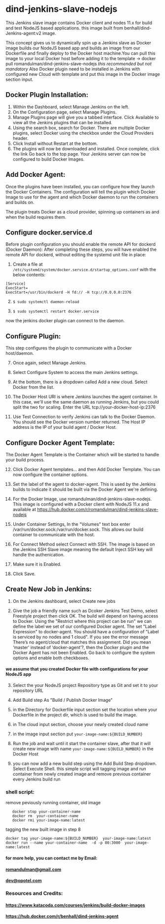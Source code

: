 # dind-jenkins-slave-nodejs

This Jenkins slave image contains Docker client and nodes 11.x for build and test NodeJS based applications.
this image built from benhall/dind-Jenkins-agent:v2 image.

This concept gives us to dynamically spin up a Jenkins slave as Docker image builds our NodeJS based app and builds an image from our Dockerfile and finally deploy to the Docker host machine.You can pull this image to your local Docker host before adding it to the template -> docker pull romandulman/dind-jenkins-slave-nodejs *this recommended but not mandatory*
Also Docker plugin need to be installed in Jenkins with configured new Cloud with template and put this image in the Docker image section input.

## Docker Plugin Installation:
1) Within the Dashboard, select Manage Jenkins on the left.
2) On the Configuration page, select Manage Plugins.
3) Manage Plugins page will give you a tabbed interface. Click Available to view all the Jenkins plugins that can be installed.
4) Using the search box, search for Docker. There are multiple Docker plugins, select Docker using the checkbox under the Cloud Providers header.
5) Click Install without Restart at the bottom.
6) The plugins will now be downloaded and installed. Once complete, click the link Go back to the top page.
Your Jenkins server can now be configured to build Docker Images.


## Add Docker Agent:
Once the plugins have been installed, you can configure how they launch the Docker Containers. The configuration will tell the plugin which Docker Image to use for the agent and which Docker daemon to run the containers and builds on.

The plugin treats Docker as a cloud provider, spinning up containers as and when the build requires them.

## Configure docker.service.d
Before plugin configuration you should enable the remote API for dockerd (Docker Daemon):
After completing these steps, you will have enabled the remote API for dockerd, without editing the systemd unit file in place:

1) Create a file at ``` /etc/systemd/system/docker.service.d/startup_options.conf ``` with the below contents:

```
[Service]
ExecStart=
ExecStart=/usr/bin/dockerd -H fd:// -H tcp://0.0.0.0:2376
```

2) ``` $ sudo systemctl daemon-reload ```

3) ``` $ sudo systemctl restart docker.service ```

now the jenkins docker plugin can connect to the daemon.

## Configure Plugin:
This step configures the plugin to communicate with a Docker host/daemon.

7) Once again, select Manage Jenkins.

8) Select Configure System to access the main Jenkins settings.

9) At the bottom, there is a dropdown called Add a new cloud. Select Docker from the list.

10) The Docker Host URI is where Jenkins launches the agent container. In this case, we'll use the same daemon as running Jenkins, but 
you could split the two for scaling. Enter the URL tcp://your-docker-host-ip:2376

11) Use Test Connection to verify Jenkins can talk to the Docker Daemon. You should see the Docker version number returned.
The Host IP address is the IP of your build agent / Docker Host.

## Configure Docker Agent Template:
The Docker Agent Template is the Container which will be started to handle your build process.

12) Click Docker Agent templates... and then Add Docker Template. You can now configure the container options.

13) Set the label of the agent to docker-agent. This is used by the Jenkins builds to indicate it should be built via the Docker Agent we're defining.

14) For the Docker Image, use romandulman/dind-jenkins-slave-nodejs. This image is configured with a Docker client with NodeJS 11.x and available at https://hub.docker.com/r/romandulman/dind-jenkins-slave-nodejs

15) Under Container Settings, In the "Volumes" text box enter  /var/run/docker.sock:/var/run/docker.sock. This allows our build container to communicate with the host.

16) For Connect Method select Connect with SSH. The image is based on the Jenkins SSH Slave image meaning the default Inject SSH key will handle the authenication.

17) Make sure it is Enabled.

18) Click Save.

## Create New Job in Jenkins:
1) On the Jenkins dashboard, select Create new jobs

2) Give the job a friendly name such as Dcoker Jenkins Test Demo, select Freestyle project then click OK.
The build will depend on having access to Docker. Using the "Restrict where this project can be run" we can define the label we set of our configured Docker agent. The set "Label Expression" to docker-agent. You should have a configuration of "Label is serviced by no nodes and 1 cloud".
If you see the error message There’s no agent/cloud that matches this assignment. Did you mean ‘master’ instead of ‘docker-agent’?, then the Docker plugin and the Docker Agent has not been Enabled. Go back to configure the system options and enable both checkboxes.

#### we assume that you created Docker file with configurations for your NodeJS app
3) Select the your NodeJS project Repository type as Git and set it to your repository URL

4) Add Build step As "Build / Publish Docker Image" 

5) in the Directory for Dockerfile input section set the location where your Dockerfile in the project dir, which is used to build the image.

6) in The cloud input section, choose your newly created cloud name

7) in the image input section put ``` your-image-name:${BUILD_NUMBER} ```

8) Run the job and wait until it start the container slave, after that it will create new image with name
``` your-image-name:${BUILD_NUMBER} ``` in the Docker Host

9) you can now add a new build step using the Add Build Step dropdown. Select Execute Shell.
this simple script will tagging image and run container from newly created image and remove previous container every Jenkins build run

### shell script:
remove peviously running container, old image
```
   docker stop your-container-name
   docker rm  your-container-name
   docker rmi your-image-name:latest
   ```
   tagging the  new built image in step 8
   ```
   docker tag your-image-name:${BUILD_NUMBER}  your-image-name:latest
   docker run --name your-container-name  -d -p 80:3000  your-image-name:latest
``` 
#### for more help, you can contact me by Email:
#### romandulman@gmail.com
#### dev@opotel.com

### Resources and Credits:
#### https://www.katacoda.com/courses/jenkins/build-docker-images
#### https://hub.docker.com/r/benhall/dind-jenkins-agent
